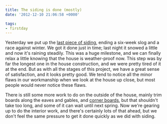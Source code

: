 ```yaml
---
title: The siding is done (mostly)
date: '2012-12-10 21:06:58 +0000'

tags:
- firstday
---
```


Yesterday we put up the
[last piece of siding](/gallery/FirstDay%20Cottage/IMG_20121210_093801.jpg),
ending a six-week slog and a race against winter. We got it done just
in time; last night it snowed a little and now it's raining steadily.
This was a huge milestone, and we can finally relax a little knowing
that the house is weather-proof now.  This step was by far the longest
one in the house construction, and we were pretty tired of it at the
end.  But as with all the stages of this project, we have a great
sense of satisfaction, and it looks pretty good.  We tend to notice
all the minor flaws in our workmanship when we look at the house up
close, but most people would never notice these flaws.

There is still some more work to do on the outside of the house,
mainly trim boards along the eaves and gables, and
[corner boards](/gallery/FirstDay%20Cottage/IMG_20121210_093725.jpg),
but that shouldn't take too long, and some of it can wait until next
spring.  Now we're gearing up to do the interior work, and there's
certainly lots of that ahead, but we don't feel the same pressure to
get it done quickly as we did with siding.
